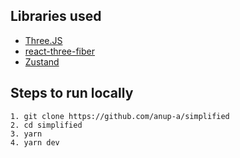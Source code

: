
## Libraries used

- [Three.JS](https://threejs.org/)
- [react-three-fiber](https://docs.pmnd.rs/react-three-fiber/getting-started/introduction)
- [Zustand](https://github.com/pmndrs/zustand)

## Steps to run locally

```
1. git clone https://github.com/anup-a/simplified
2. cd simplified
3. yarn
4. yarn dev
```
